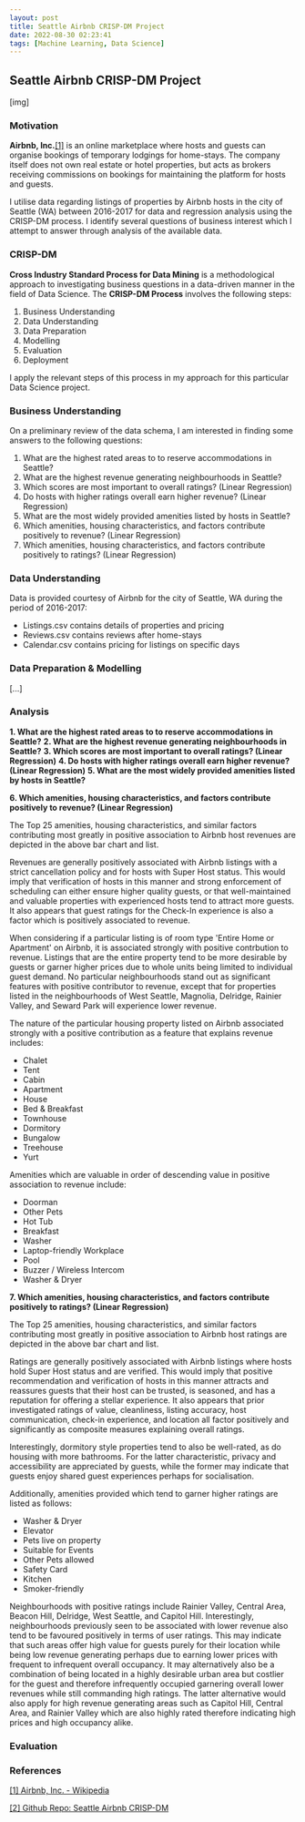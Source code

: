 ```yaml
---
layout: post
title: Seattle Airbnb CRISP-DM Project
date: 2022-08-30 02:23:41
tags: [Machine Learning, Data Science]
---
```

## Seattle Airbnb CRISP-DM Project

[img]

### Motivation

**Airbnb, Inc.**<super>[[1]](https://en.wikipedia.org/wiki/Airbnb)</super> is an online marketplace where hosts and guests can organise bookings of temporary lodgings for home-stays. The company itself does not own real estate or hotel properties, but acts as brokers receiving commissions on bookings for maintaining the platform for hosts and guests.

I utilise data regarding listings of properties by Airbnb hosts in the city of Seattle (WA) between 2016-2017 for data and regression analysis using the CRISP-DM process. I identify several questions of business interest which I attempt to answer through analysis of the available data.

### CRISP-DM

**Cross Industry Standard Process for Data Mining** is a methodological approach to investigating business questions in a data-driven manner in the field of Data Science. The **CRISP-DM Process** involves the following steps:

1. Business Understanding
2. Data Understanding
3. Data Preparation
4. Modelling
5. Evaluation
6. Deployment

I apply the relevant steps of this process in my approach for this particular Data Science project.

### Business Understanding

On a preliminary review of the data schema, I am interested in finding some answers to the following questions:

1. What are the highest rated areas to to reserve accommodations in Seattle?
2. What are the highest revenue generating neighbourhoods in Seattle?
3. Which scores are most important to overall ratings? (Linear Regression)
4. Do hosts with higher ratings overall earn higher revenue? (Linear Regression)
5. What are the most widely provided amenities listed by hosts in Seattle?
6. Which amenities, housing characteristics, and factors contribute positively to revenue? (Linear Regression)
7. Which amenities, housing characteristics, and factors contribute positively to ratings? (Linear Regression)

### Data Understanding

Data is provided courtesy of Airbnb for the city of Seattle, WA during the period of 2016-2017:

- Listings.csv contains details of properties and pricing
- Reviews.csv contains reviews after home-stays
- Calendar.csv contains pricing for listings on specific days

### Data Preparation & Modelling

[...]

### Analysis

**1. What are the highest rated areas to to reserve accommodations in Seattle?**
**2. What are the highest revenue generating neighbourhoods in Seattle?**
**3. Which scores are most important to overall ratings? (Linear Regression)**
**4. Do hosts with higher ratings overall earn higher revenue? (Linear Regression)**
**5. What are the most widely provided amenities listed by hosts in Seattle?**

**6. Which amenities, housing characteristics, and factors contribute positively to revenue? (Linear Regression)**

The Top 25 amenities, housing characteristics, and similar factors contributing most greatly in positive association to Airbnb host revenues are depicted in the above bar chart and list.

Revenues are generally positively associated with Airbnb listings with a strict cancellation policy and for hosts with Super Host status. This would imply that verification of hosts in this manner and strong enforcement of scheduling can either ensure higher quality guests, or that well-maintained and valuable properties with experienced hosts tend to attract more guests. It also appears that guest ratings for the Check-In experience is also a factor which is positively associated to revenue.

When considering if a particular listing is of room type 'Entire Home or Apartment' on Airbnb, it is associated strongly with positive contrbution to revenue. Listings that are the entire property tend to be more desirable by guests or garner higher prices due to whole units being limited to individual guest demand. No particular neighbourhoods stand out as significant features with positive contributor to revenue, except that for properties listed in the neighbourhoods of West Seattle, Magnolia, Delridge, Rainier Valley, and Seward Park will experience lower revenue.

The nature of the particular housing property listed on Airbnb associated strongly with a positive contribution as a feature that explains revenue includes:

- Chalet
- Tent
- Cabin
- Apartment
- House
- Bed & Breakfast
- Townhouse
- Dormitory
- Bungalow
- Treehouse
- Yurt

Amenities which are valuable in order of descending value in positive association to revenue include:

- Doorman
- Other Pets
- Hot Tub
- Breakfast
- Washer
- Laptop-friendly Workplace
- Pool
- Buzzer / Wireless Intercom
- Washer & Dryer

**7. Which amenities, housing characteristics, and factors contribute positively to ratings? (Linear Regression)**

The Top 25 amenities, housing characteristics, and similar factors contributing most greatly in positive association to Airbnb host ratings are depicted in the above bar chart and list.

Ratings are generally positively associated with Airbnb listings where hosts hold Super Host status and are verified. This would imply that positive recommendation and verification of hosts in this manner attracts and reassures guests that their host can be trusted, is seasoned, and has a reputation for offering a stellar experience. It also appears that prior investigated ratings of value, cleanliness, listing accuracy, host communication, check-in experience, and location all factor positively and significantly as composite measures explaining overall ratings.

Interestingly, dormitory style properties tend to also be well-rated, as do housing with more bathrooms. For the latter characteristic, privacy and accessibility are appreciated by guests, while the former may indicate that guests enjoy shared guest experiences perhaps for socialisation.

Additionally, amenities provided which tend to garner higher ratings are listed as follows:

- Washer & Dryer
- Elevator
- Pets live on property
- Suitable for Events
- Other Pets allowed
- Safety Card
- Kitchen
- Smoker-friendly

Neighbourhoods with positive ratings include Rainier Valley, Central Area, Beacon Hill, Delridge, West Seattle, and Capitol Hill. Interestingly, neighbourhoods previously seen to be associated with lower revenue also tend to be favoured positively in terms of user ratings. This may indicate that such areas offer high value for guests purely for their location while being low revenue generating perhaps due to earning lower prices with frequent to infrequent overall occupancy. It may alternatively also be a combination of being located in a highly desirable urban area but costlier for the guest and therefore infrequently occupied garnering overall lower revenues while still commanding high ratings. The latter alternative would also apply for high revenue generating areas such as Capitol Hill, Central Area, and Rainier Valley which are also highly rated therefore indicating high prices and high occupancy alike.

### Evaluation

### References

[[1] Airbnb, Inc. - Wikipedia](https://en.wikipedia.org/wiki/Airbnb)

[[2] Github Repo: Seattle Airbnb CRISP-DM](https://github.com/sajidsarker/seattle-airbnb-crispdm)
